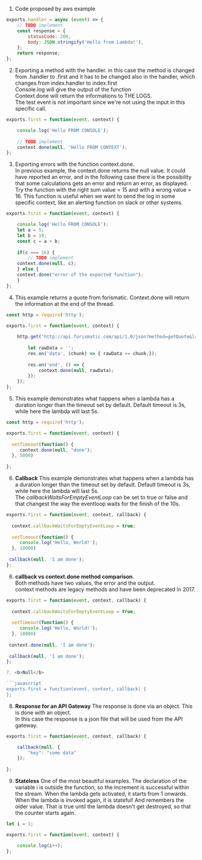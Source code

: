 1. Code proposed by aws example  
    
```javascript
exports.handler = async (event) => {  
    // TODO implement  
    const response = {  
        statusCode: 200,  
        body: JSON.stringify('Hello from Lambda!'),  
    };  
    return response;  
};  
```    

2. Exporting a method with the handler. in this case the method is changed from .handler to .first and it has to be changed also in the handler, which changes from index.handler to index.first   
Console.log will give the output of the function  
Context.done will return the informations to THE LOGS.   
The test event is not important since we're not using the input in this specific call.  


```javascript
exports.first = function(event, context) {

    console.log('Hello FROM CONSOLE');
    
    // TODO implement
    context.done(null, 'Hello FROM CONTEXT');
};
```

3. Exporting errors with the function context.done.  
In previous example, the context.done returns the null value. It could have reported an error, and in the following case there is the possibility that some calculations gets an error and return an error, as displayed.  
Try the function with the right sum value = 15 and with a wrong value = 16. 
This function is useful when we want to send the log in some specific context, like an alerting function on slack or other systems.   

```javascript
exports.first = function(event, context) {

    console.log('Hello FROM CONSOLE');
    let a = 5;
    let b = 10;
    const c = a + b;
    
    if(c === 16) {
        // TODO implement
    context.done(null, c);
    } else {
    context.done("error of the expected function");
    }
};
```
  
4. This example returns a quote from forismatic. Context.done will return the information at the end of the thread.    
  
```javascript
const http = require('http');

exports.first = function(event, context) {
    
    http.get('http://api.forismatic.com/api/1.0/json?method=getQuote&lang=en&format=json',res => {
        
        let rawData = '';
        res.on('data', (chunk) => { rawData += chunk;});
        
        res.on('end', () => {
            context.done(null, rawData);  
        });
    });  
};   
```

5. This example demonstrates what happens when a lambda has a duration longer than the timeout set by default. Default timeout is 3s, while here the lambda will last 5s.  
  
```javascript
const http = require('http');

exports.first = function(event, context) {
    
  setTimeout(function() {
     context.done(null, "done");
  }, 5000)   
     
};   
```


6. <b>Callback</b> This example demonstrates what happens when a lambda has a duration longer than the timeout set by default. Default timeout is 3s, while here the lambda will last 5s.  
The <i>callbackWaitsForEmptyEventLoop</i> can be set to true or false and that changest the way the eventloop waits for the finish of the 10s. 
  
```javascript
exports.first = function(event, context, callback) {
    
  context.callbackWaitsForEmptyEventLoop = true;
  
  setTimeout(function() {
     console.log('Hello, World!');
  }, 10000)   
     
 callback(null, 'I am done');
};   
```


6. <b>callback vs context.done method comparison</b>.  
Both methods have two values, the error and the output.  
context methods are legacy methods and have been deprecated in 2017. 
  
```javascript
exports.first = function(event, context, callback) {
    
  context.callbackWaitsForEmptyEventLoop = true;
  
  setTimeout(function() {
     console.log('Hello, World!');
  }, 10000)   
     
 context.done(null, 'I am done');
 
 callback(null, 'I am done');
};   

7. <b>Null</b>

```javascript
exports.first = function(event, context, callback) {
};  
```

8. <b>Response for an API Gateway</b> The response is done via an object. This is done with an object.  
In this case the response is a json file that will be used from the API gateway.  

```javascript
exports.first = function(event, context, callback) {

    callback(null, {
        "key": "some data"
    });
    
};  
```

9. <b>Stateless</b> One of the most beautiful examples. The declaration of the variable i is outside the function, so the increment is successful within the stream. When the lambda gets activated, it starts from 1 onwards. When the lambda is invoked again, it is stateful! And remembers the older value. That is true until the lambda doesn't get destroyed, so that the counter starts again.  

```javascript
let i = 1;

exports.first = function(event, context) {

    console.log(i++);
}; 
```
